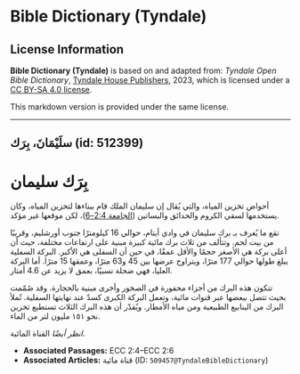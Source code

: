 # Bible Dictionary (Tyndale)

## License Information

**Bible Dictionary (Tyndale)** is based on and adapted from: _Tyndale Open Bible Dictionary_, [Tyndale House Publishers](https://tyndaleopenresources.com/), 2023, which is licensed under a [CC BY-SA 4.0 license](https://creativecommons.org/licenses/by-sa/4.0/legalcode.en).

This markdown version is provided under the same license.



--------------------------------

## سلَيْمَانَ، بِرَك (id: 512399)

بِرَك سليمان
============

أحواض تخزين المياه، والتي يُقال إن سليمان الملك قام ببناءها لتخزين المياه، وكان يستخدمها لسقي الكروم والحدائق والبساتين ([الجامعة 2:4–6](https://ref.ly/Eccl2:4-Eccl2:6))، لكن موقعها غير مؤكد.

تقع ما يُعرف بـ برك سليمان في وادي أيتام، حوالي 16 كيلومترًا جنوب أورشليم، وقريبًا من بيت لحم. وتتألف من ثلاث برك مائية كبيرة مبنية على ارتفاعات مختلفة، حيث أن أعلى بركة هي الأصغر حجمًا والأقل عمقًا، في حين أن السفلى هي الأكبر. البركة السفلية يبلغ طولها حوالي 177 مترًا، ويتراوح عرضها بين 45 و63 مترًا، وعمقها 15 مترًا. أما البركة العليا، فهي ضحلة نسبيًا، بعمق لا يزيد عن 4\.6 أمتار.

تتكون هذه البرك من أجزاء محفورة في الصخور وأخرى مبنية بالحجارة. وقد صُمّمت بحيث تتصل ببعضها عبر قنوات مائية، وتعمل البركة الكبرى كسدّ عند نهايتها السفلية. تُملأ البرك من الينابيع الطبيعية ومن مياه الأمطار. ويُقدّر أن هذه البرك الثلاث تستطيع تخزين نحو ١٥١ مليون لتر من الماء.

*انظر أيضًا* القناة المائية.

* **Associated Passages:** ECC 2:4–ECC 2:6
* **Associated Articles:** قناة مائية (ID: `509457@TyndaleBibleDictionary`)


